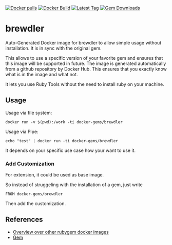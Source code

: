 [![Docker pulls](https://img.shields.io/docker/pulls/rubygem/brewdler.svg)](https://hub.docker.com/r/rubygem/brewdler/)
[![Docker Build](https://img.shields.io/docker/automated/rubygem/brewdler.svg)](https://hub.docker.com/r/rubygem/brewdler/)
[![Latest Tag](https://img.shields.io/github/tag/docker-rubygem/brewdler.svg)](https://hub.docker.com/r/rubygem/brewdler/)
[![Gem Downloads](https://img.shields.io/gem/dt/brewdler.svg)](https://rubygems.org/gems/brewdler/)
# brewdler

Auto-Generated Docker image for brewdler to allow simple usage without installation.
It is in sync with the original gem.

This allows to use a specific version of your favorite gem and ensures that this image will be supported in future.
The image is generated automatically from a github repository by Docker Hub.
This ensures that you exactly know what is in the image and what not.

It lets you use Ruby Tools without the need to install ruby on your machine.

## Usage

Usage via file system:

`docker run -v $(pwd):/work -ti docker-gems/brewdler`

Usage via Pipe:

`echo "test" | docker run -ti docker-gems/brewdler`

It depends on your specific use case how your want to use it.

### Add Customization

For extension, it could be used as base image.

So instead of struggeling with the installation of a gem, just write

`FROM docker-gems/brewdler`

Then add the customization.

## References

 - [Overview over other rubygem docker images](https://github.com/thinkbot/docker-rubygem)
 - [Gem](https://rubygems.org/gems/brewdler/)
